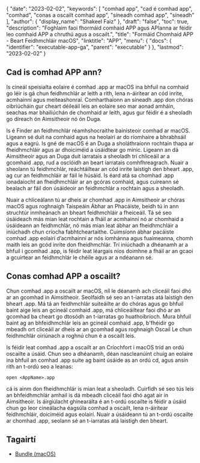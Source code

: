 {
  "date": "2023-02-02",
  "keywords": [
"comhad app",
"cad é comhad app",
"comhad",
"conas a oscailt comhad app",
"síneadh comhad app",
"síneadh"
],
  "author": {
    "display_name": "Shakeel Faiz"
},
  "draft": "false",
  "toc": true,
  "description": "Foghlaim faoi fhormáid comhaid APP agus APIanna ar féidir leo comhaid APP a chruthú agus a oscailt.",
  "title": "Formáid Chomhaid APP - Beart Feidhmchláir macOS",
  "linktitle": "APP",
  "menu": {
    "docs": {
      "identifier": "executable-app-ga",
      "parent": "executable"
}
},
  "lastmod": "2023-02-02"
}

## Cad is comhad APP ann?

Is cineál speisialta eolaire é comhad .app ar macOS ina bhfuil na comhaid go léir is gá chun feidhmchlár ar leith a rith, lena n-áirítear an cód inrite, acmhainní agus meiteashonraí. Comharthaíonn an síneadh .app don chóras oibriúcháin gur cheart déileáil leis an eolaire seo mar aonad amháin, seachas mar bhailiúchán de chomhaid ar leith, agus gur féidir é a sheoladh go díreach ón Aimsitheoir nó ón Duga.

Is é Finder an feidhmchlár réamhshocraithe bainisteoir comhad ar macOS. Ligeann sé duit na comhaid agus na heolairí ar do ríomhaire a bhrabhsáil agus a eagrú. Is gné de macOS é an Duga a sholáthraíonn rochtain thapa ar fheidhmchláir agus ar dhoiciméid a úsáidtear go minic. Ligeann an dá Aimsitheoir agus an Duga duit iarratais a sheoladh trí chliceáil ar a gcomhaid .app, rud a osclóidh an beart iarratais comhfhreagrach. Nuair a sheolann tú feidhmchlár, reáchtáiltear an cód inrite laistigh den bheart .app, ag cur an feidhmchláir ar fáil le húsáid. Is éard atá sa chomhad .app ionadaíocht an fheidhmchláir ar an gcóras comhaid, agus cuireann sé bealach ar fáil don úsáideoir an feidhmchlár a rochtain agus a sheoladh.

Nuair a chliceálann tú ar dheis ar chomhad .app in Aimsitheoir ar chóras macOS agus roghnaigh Taispeáin Ábhar an Phacáiste, beidh tú in ann struchtúr inmheánach an bheart feidhmchláir a fheiceáil. Tá sé seo úsáideach más mian leat rochtain a fháil ar acmhainní nó ar chomhaid a úsáideann an feidhmchlár, nó más mian leat ábhar an fheidhmchláir a iniúchadh chun críocha fabhtcheartaithe. Cuimsíonn ábhar pacáiste comhad .app eolairí d’acmhainní ar nós íomhánna agus fuaimeanna, chomh maith leis an gcód inrite don fheidhmchlár. Trí iniúchadh a dhéanamh ar a bhfuil i gcomhad .app, is féidir leat léargais níos doimhne a fháil ar an gcaoi a gcuirtear an feidhmchlár le chéile agus ar a ndéanann sé.

## Conas comhad APP a oscailt?

Chun comhad .app a oscailt ar macOS, níl le déanamh ach cliceáil faoi dhó ar an gcomhad in Aimsitheoir. Seolfaidh sé seo an t-iarratas atá laistigh den bheart .app. Má tá an feidhmchlár suiteáilte ar do chóras agus go bhfuil baint aige leis an gcineál comhaid .app, má chliceáiltear faoi dhó ar an gcomhad ba cheart go dtosódh an t-iarratas go huathoibríoch. Mura bhfuil baint ag an bhfeidhmchlár leis an gcineál comhaid .app, b'fhéidir go mbeadh ort cliceáil ar dheis ar an gcomhad agus roghnaigh Oscail Le chun feidhmchlár oiriúnach a roghnú chun é a oscailt leis.

Is féidir leat comhad .app a oscailt ar an Críochfort i macOS tríd an ordú oscailte a úsáid. Chun seo a dhéanamh, déan nascleanúint chuig an eolaire ina bhfuil an comhad .app suite ag baint úsáide as an ordú cd, agus ansin rith an t-ordú seo a leanas:

```
open <AppName>.app 
```

cá<AppName> is ainm don fheidhmchlár is mian leat a sheoladh. Cuirfidh sé seo tús leis an bhfeidhmchlár amhail is dá mbeadh cliceáil faoi dhó agat air in Aimsitheoir. Is áirgiúlacht ghinearálta é an t-ordú oscailte is féidir a úsáid chun go leor cineálacha éagsúla comhad a oscailt, lena n-áirítear feidhmchláir, doiciméid agus eolairí. Nuair a úsáideann tú an t-ordú oscailte ar chomhad .app, seolann sé an t-iarratas atá laistigh den bheart.

## Tagairtí
* [Bundle (macOS)](https://en.wikipedia.org/wiki/Bundle_(macOS))
